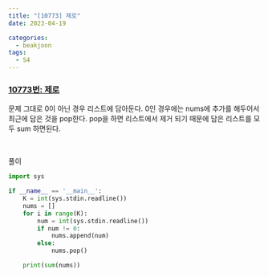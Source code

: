 ```yaml
---
title: "[10773] 제로"
date: 2023-04-19

categories:
  - beakjoon
tags:
  - S4
---
```


### [10773번: 제로](https://www.acmicpc.net/problem/10773)


문제 그대로 0이 아닌 경우 리스트에 담아둔다. 0인 경우에는 nums에 추가를 해두어서 최근에 담은 것을 pop한다. pop을 하면 리스트에서 제거 되기 때문에 담은 리스트를 모두 sum 하면된다.

<br>

풀이
    
```python
import sys

if __name__ == '__main__':
    K = int(sys.stdin.readline())
    nums = []
    for i in range(K):
        num = int(sys.stdin.readline())
        if num != 0:
            nums.append(num)
        else:
            nums.pop()

    print(sum(nums))
```

<br><br>
